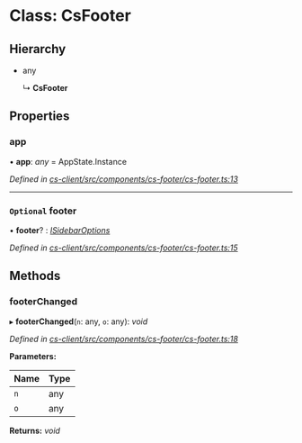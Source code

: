 # Class: CsFooter

## Hierarchy

* any

  ↳ **CsFooter**

## Properties

###  app

• **app**: *any* =  AppState.Instance

*Defined in [cs-client/src/components/cs-footer/cs-footer.ts:13](https://github.com/RichardHovenkamp/csnext/blob/0e0b9b29/packages/cs-client/src/components/cs-footer/cs-footer.ts#L13)*

___

### `Optional` footer

• **footer**? : *[ISidebarOptions](../interfaces/_cs_core_src_project_sidebar_options_.isidebaroptions.md)*

*Defined in [cs-client/src/components/cs-footer/cs-footer.ts:15](https://github.com/RichardHovenkamp/csnext/blob/0e0b9b29/packages/cs-client/src/components/cs-footer/cs-footer.ts#L15)*

## Methods

###  footerChanged

▸ **footerChanged**(`n`: any, `o`: any): *void*

*Defined in [cs-client/src/components/cs-footer/cs-footer.ts:18](https://github.com/RichardHovenkamp/csnext/blob/0e0b9b29/packages/cs-client/src/components/cs-footer/cs-footer.ts#L18)*

**Parameters:**

Name | Type |
------ | ------ |
`n` | any |
`o` | any |

**Returns:** *void*
